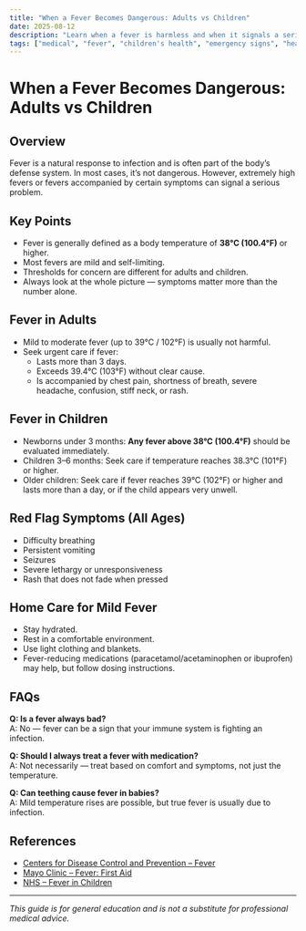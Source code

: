 ```yaml
---
title: "When a Fever Becomes Dangerous: Adults vs Children"
date: 2025-08-12
description: "Learn when a fever is harmless and when it signals a serious medical problem in adults and children."
tags: ["medical", "fever", "children's health", "emergency signs", "health guides"]
---
```


# When a Fever Becomes Dangerous: Adults vs Children

## Overview
Fever is a natural response to infection and is often part of the body’s defense system. In most cases, it’s not dangerous. However, extremely high fevers or fevers accompanied by certain symptoms can signal a serious problem.

## Key Points
- Fever is generally defined as a body temperature of **38°C (100.4°F)** or higher.
- Most fevers are mild and self-limiting.
- Thresholds for concern are different for adults and children.
- Always look at the whole picture — symptoms matter more than the number alone.

## Fever in Adults
- Mild to moderate fever (up to 39°C / 102°F) is usually not harmful.
- Seek urgent care if fever:
  - Lasts more than 3 days.
  - Exceeds 39.4°C (103°F) without clear cause.
  - Is accompanied by chest pain, shortness of breath, severe headache, confusion, stiff neck, or rash.

## Fever in Children
- Newborns under 3 months: **Any fever above 38°C (100.4°F)** should be evaluated immediately.
- Children 3–6 months: Seek care if temperature reaches 38.3°C (101°F) or higher.
- Older children: Seek care if fever reaches 39°C (102°F) or higher and lasts more than a day, or if the child appears very unwell.

## Red Flag Symptoms (All Ages)
- Difficulty breathing
- Persistent vomiting
- Seizures
- Severe lethargy or unresponsiveness
- Rash that does not fade when pressed

## Home Care for Mild Fever
- Stay hydrated.
- Rest in a comfortable environment.
- Use light clothing and blankets.
- Fever-reducing medications (paracetamol/acetaminophen or ibuprofen) may help, but follow dosing instructions.

## FAQs

**Q: Is a fever always bad?**  
A: No — fever can be a sign that your immune system is fighting an infection.

**Q: Should I always treat a fever with medication?**  
A: Not necessarily — treat based on comfort and symptoms, not just the temperature.

**Q: Can teething cause fever in babies?**  
A: Mild temperature rises are possible, but true fever is usually due to infection.

## References
- [Centers for Disease Control and Prevention – Fever](https://www.cdc.gov/fever/index.html)  
- [Mayo Clinic – Fever: First Aid](https://www.mayoclinic.org/first-aid/first-aid-fever/basics/art-20056685)  
- [NHS – Fever in Children](https://www.nhs.uk/conditions/fever-in-children/)  

---

*This guide is for general education and is not a substitute for professional medical advice.*
